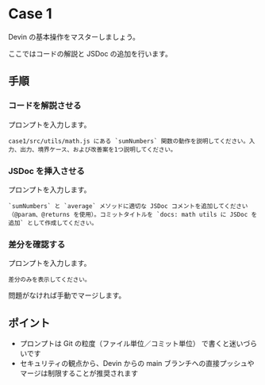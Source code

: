 # Case 1

Devin の基本操作をマスターしましょう。

ここではコードの解説と JSDoc の追加を行います。

## 手順

### コードを解説させる

プロンプトを入力します。

```
case1/src/utils/math.js にある `sumNumbers` 関数の動作を説明してください。入力、出力、境界ケース、および改善案を1つ説明してください。
```

### JSDoc を挿入させる

プロンプトを入力します。

```
`sumNumbers` と `average` メソッドに適切な JSDoc コメントを追加してください（@param、@returns を使用）。コミットタイトルを `docs: math utils に JSDoc を追加` として作成してください。
```

### 差分を確認する

プロンプトを入力します。

```
差分のみを表示してください。
```

問題がなければ手動でマージします。

## ポイント

- プロンプトは Git の粒度（ファイル単位／コミット単位） で書くと迷いづらいです
- セキュリティの観点から、Devin からの main ブランチへの直接プッシュやマージは制限することが推奨されます
